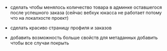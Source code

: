 - сделать чтобы менялось количество товара в админке оставшегося после успешного заказа (сейчас вебхук юкасса не работает потому что на локалхосте проект)

- сделать красиво страницу профиля и заказов

- добавить возможность больше свойств для метаданных добавить чтобы все случаи покрыть